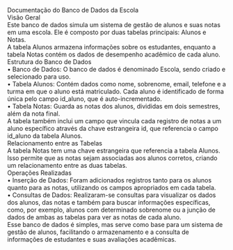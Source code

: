 Documentação do Banco de Dados da Escola <br>
Visão Geral  <br>
Este banco de dados simula um sistema de gestão de alunos e suas notas em uma escola. Ele é composto por duas tabelas principais: Alunos e Notas.  <br> A tabela Alunos armazena informações sobre os estudantes, enquanto a tabela Notas contém os dados de desempenho acadêmico de cada aluno.  <br>
Estrutura do Banco de Dados  <br>
•	Banco de Dados: O banco de dados é denominado Escola, sendo criado e selecionado para uso.  <br>
•	Tabela Alunos: Contém dados como nome, sobrenome, email, telefone e a turma em que o aluno está matriculado. Cada aluno é identificado de forma única pelo campo id_aluno, que é auto-incrementado.  <br>
•	Tabela Notas: Guarda as notas dos alunos, divididas em dois semestres, além da nota final.  <br> A tabela também inclui um campo que vincula cada registro de notas a um aluno específico através da chave estrangeira id, que referencia o campo id_aluno da tabela Alunos.  <br>
Relacionamento entre as Tabelas  <br>
A tabela Notas tem uma chave estrangeira que referencia a tabela Alunos. Isso permite que as notas sejam associadas aos alunos corretos, criando um relacionamento entre as duas tabelas.  <br>
Operações Realizadas  <br>
•	Inserção de Dados: Foram adicionados registros tanto para os alunos quanto para as notas, utilizando os campos apropriados em cada tabela.  <br>
•	Consultas de Dados: Realizaram-se consultas para visualizar os dados dos alunos, das notas e também para buscar informações específicas, como, por exemplo, alunos com determinado sobrenome ou a junção de dados de ambas as tabelas para ver as notas de cada aluno.  <br>
Esse banco de dados é simples, mas serve como base para um sistema de gestão de alunos, facilitando o armazenamento e a consulta de informações de estudantes e suas avaliações acadêmicas.  <br>
